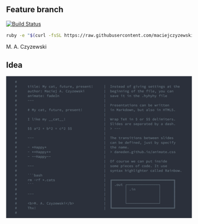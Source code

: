 ## Feature branch

[![Build Status](https://travis-ci.org/maciejczyzewski/hyhyhy.svg?branch=feature)](https://travis-ci.org/maciejczyzewski/hyhyhy)

```bash
ruby -e "$(curl -fsSL https://raw.githubusercontent.com/maciejczyzewski/hyhyhy/install)"
```

M. A. Czyzewski

## Idea

<div align="center">
  <img src="/doc/content/idea.png"/>
</div>